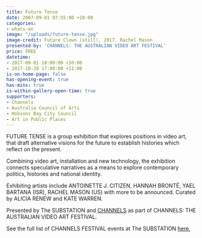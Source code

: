 ```yaml
---
title: Future Tense
date: 2007-09-01 07:55:00 +10:00
categories:
- whats-on
image: "/uploads/future-tense.jpg"
image-credit: Future Clown (still), 2017. Rachel Mason
presented-by: 'CHANNELS: THE AUSTRALIAN VIDEO ART FESTIVAL'
price: FREE
datetime:
- 2017-09-01 18:00:00 +10:00
- 2017-10-28 17:00:00 +11:00
is-on-home-page: false
has-opening-event: true
has-mins: true
is-within-gallery-open-time: true
supporters:
- Channels
- Australia Council of Arts
- Hobsons Bay City Council
- Art in Public Places
---
```


FUTURE TENSE is a group exhibition that explores positions in video art, that draft alternative visions for the future to establish histories which reflect on the present.

Combining video art, installation and new technology, the exhibition connects speculative narratives as a means to explore contemporary politics, histories and national identity.

Exhibiting artists include ANTOINETTE  J. CITIZEN, HANNAH BRONTË, YAEL BARTANA (ISR), RACHEL MASON (US) with more to be announced. Curated by ALICIA RENEW and KATE WARREN.

Presented by The SUBSTATION and [CHANNELS](http://channelsfestival.net.au/) as part of CHANNELS: THE AUSTRALIAN VIDEO ART FESTIVAL.

See the full list of CHANNELS FESTIVAL events at The SUBSTATION [here.](https://thesubstation.org.au/whats-on/channels/)
